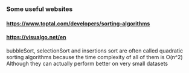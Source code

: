 ### Some useful websites

#### https://www.toptal.com/developers/sorting-algorithms

#### https://visualgo.net/en

bubbleSort, selectionSort and insertions sort are often called quadratic sorting
algorithms because the time complexity of all of them is O(n^2) Although they
can actually perform better on very small datasets
